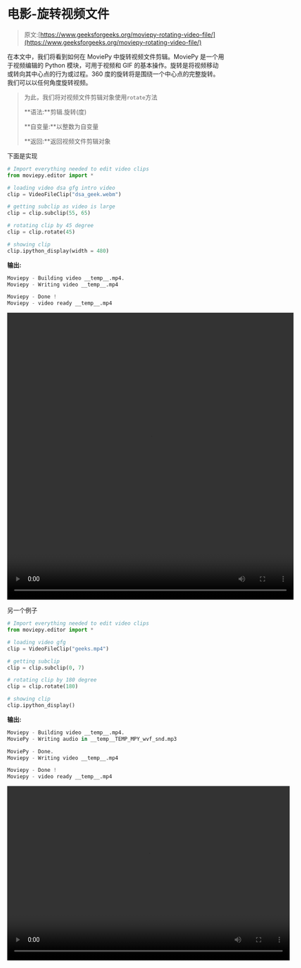 # 电影-旋转视频文件

> 原文:[https://www.geeksforgeeks.org/moviepy-rotating-video-file/](https://www.geeksforgeeks.org/moviepy-rotating-video-file/)

在本文中，我们将看到如何在 MoviePy 中旋转视频文件剪辑。MoviePy 是一个用于视频编辑的 Python 模块，可用于视频和 GIF 的基本操作。旋转是将视频移动或转向其中心点的行为或过程。360 度的旋转将是围绕一个中心点的完整旋转。我们可以以任何角度旋转视频。

> 为此，我们将对视频文件剪辑对象使用`rotate`方法
> 
> **语法:**剪辑.旋转(度)
> 
> **自变量:**以整数为自变量
> 
> **返回:**返回视频文件剪辑对象

下面是实现

```py
# Import everything needed to edit video clips
from moviepy.editor import *

# loading video dsa gfg intro video
clip = VideoFileClip("dsa_geek.webm")

# getting subclip as video is large
clip = clip.subclip(55, 65)

# rotating clip by 45 degree
clip = clip.rotate(45)

# showing clip
clip.ipython_display(width = 480)
```

**输出:**

```py
Moviepy - Building video __temp__.mp4.
Moviepy - Writing video __temp__.mp4

Moviepy - Done !
Moviepy - video ready __temp__.mp4
```

<video class="wp-video-shortcode" id="video-457229-1" width="665" height="665" preload="metadata" controls=""><source type="video/mp4" src="https://media.geeksforgeeks.org/wp-content/uploads/20200721203411/download1.mp4?_=1">[https://media.geeksforgeeks.org/wp-content/uploads/20200721203411/download1.mp4](https://media.geeksforgeeks.org/wp-content/uploads/20200721203411/download1.mp4)</video>

另一个例子

```py
# Import everything needed to edit video clips
from moviepy.editor import *

# loading video gfg
clip = VideoFileClip("geeks.mp4")

# getting subclip 
clip = clip.subclip(0, 7)

# rotating clip by 180 degree
clip = clip.rotate(180)

# showing clip
clip.ipython_display()
```

**输出:**

```py
Moviepy - Building video __temp__.mp4.
MoviePy - Writing audio in __temp__TEMP_MPY_wvf_snd.mp3

MoviePy - Done.
Moviepy - Writing video __temp__.mp4

Moviepy - Done !
Moviepy - video ready __temp__.mp4

```

<video class="wp-video-shortcode" id="video-457229-2" width="656" height="404" preload="metadata" controls=""><source type="video/mp4" src="https://media.geeksforgeeks.org/wp-content/uploads/20200721203548/27.mp4?_=2">[https://media.geeksforgeeks.org/wp-content/uploads/20200721203548/27.mp4](https://media.geeksforgeeks.org/wp-content/uploads/20200721203548/27.mp4)</video>